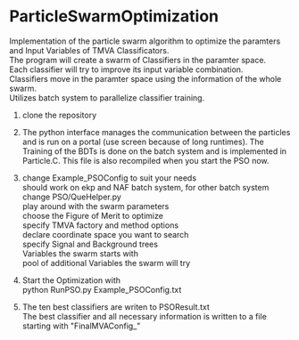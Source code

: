 # ParticleSwarmOptimization

Implementation of the particle swarm algorithm to optimize the paramters and Input Variables of TMVA Classificators.  
The program will create a swarm of Classifiers in the paramter space.  
Each classifier will try to improve its input variable combination.  
Classifiers move in the paramter space using the information of the whole swarm.  
Utilizes batch system to parallelize classifier training.  


1) clone the repository  

2) The python interface manages the communication between the particles and is run on a portal (use screen because of long    runtimes).
The Training of the BDTs is done on the batch system and is implemented in Particle.C. This file is also recompiled when you start the PSO now.

3) change Example_PSOConfig to suit your needs  
     should work on ekp and NAF batch system, for other batch system change PSO/QueHelper.py  
     play around with the swarm parameters  
     choose the Figure of Merit to optimize  
     specify TMVA factory and method options  
     declare coordinate space you want to search  
     specify Signal and Background trees   
     Variables the swarm starts with   
     pool of additional Variables the swarm will try  
    
4) Start the Optimization with  
    python RunPSO.py Example_PSOConfig.txt  
    
5) The ten best classifiers are writen to PSOResult.txt  
   The best classifier and all necessary information is written to a file starting with "FinalMVAConfig_"  
   
   

